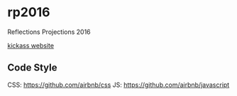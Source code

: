 # rp2016
Reflections Projections 2016

[kickass website](http://acm-uiuc.github.io/rp2016/)

## Code Style

CSS: https://github.com/airbnb/css
JS: https://github.com/airbnb/javascript
